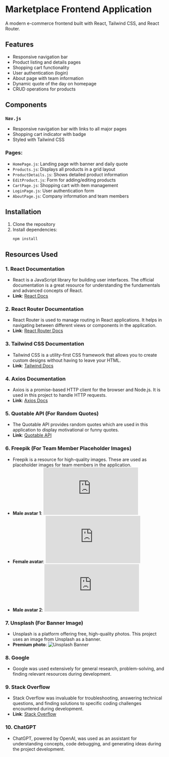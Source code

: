 # Marketplace Frontend Application

A modern e-commerce frontend built with React, Tailwind CSS, and React Router.

## Features

- Responsive navigation bar
- Product listing and details pages
- Shopping cart functionality
- User authentication (login)
- About page with team information
- Dynamic quote of the day on homepage
- CRUD operations for products

## Components

### `Nav.js`
- Responsive navigation bar with links to all major pages
- Shopping cart indicator with badge
- Styled with Tailwind CSS

### Pages:
- `HomePage.js`: Landing page with banner and daily quote
- `Products.js`: Displays all products in a grid layout
- `ProductDetails.js`: Shows detailed product information
- `EditProduct.js`: Form for adding/editing products
- `CartPage.js`: Shopping cart with item management
- `LoginPage.js`: User authentication form
- `AboutPage.js`: Company information and team members

## Installation

1. Clone the repository
2. Install dependencies:
   ```bash
   npm install


## Resources Used

### 1. **React Documentation**
   - React is a JavaScript library for building user interfaces. The official documentation is a great resource for understanding the fundamentals and advanced concepts of React.
   - **Link**: [React Docs](https://reactjs.org/docs/getting-started.html)

### 2. **React Router Documentation**
   - React Router is used to manage routing in React applications. It helps in navigating between different views or components in the application.
   - **Link**: [React Router Docs](https://reactrouter.com/)

### 3. **Tailwind CSS Documentation**
   - Tailwind CSS is a utility-first CSS framework that allows you to create custom designs without having to leave your HTML.
   - **Link**: [Tailwind Docs](https://tailwindcss.com/docs)

### 4. **Axios Documentation**
   - Axios is a promise-based HTTP client for the browser and Node.js. It is used in this project to handle HTTP requests.
   - **Link**: [Axios Docs](https://axios-http.com/docs/intro)

### 5. **Quotable API (For Random Quotes)**
   - The Quotable API provides random quotes which are used in this application to display motivational or funny quotes.
   - **Link**: [Quotable API](https://quotable.io/)

### 6. **Freepik (For Team Member Placeholder Images)**
   - Freepik is a resource for high-quality images. These are used as placeholder images for team members in the application.
   - **Male avatar 1**: ![Male Avatar 1](https://www.freepik.com/free-photo/young-handsome-man_14087425.htm)
   - **Female avatar**: ![Female Avatar](https://www.freepik.com/free-photo/beautiful-woman-smiling_14179814.htm)
   - **Male avatar 2**: ![Male Avatar 2](https://www.freepik.com/free-photo/portrait-young-man-smiling_15001992.htm)

### 7. **Unsplash (For Banner Image)**
   - Unsplash is a platform offering free, high-quality photos. This project uses an image from Unsplash as a banner.
   - **Premium photo**: ![Unsplash Banner](https://unsplash.com/photos/Q1p7bh3SHj8)

### 8. **Google**
   - Google was used extensively for general research, problem-solving, and finding relevant resources during development.

### 9. **Stack Overflow**
   - Stack Overflow was invaluable for troubleshooting, answering technical questions, and finding solutions to specific coding challenges encountered during development.
   - **Link**: [Stack Overflow](https://stackoverflow.com/)

### 10. **ChatGPT**
   - ChatGPT, powered by OpenAI, was used as an assistant for understanding concepts, code debugging, and generating ideas during the project development.

